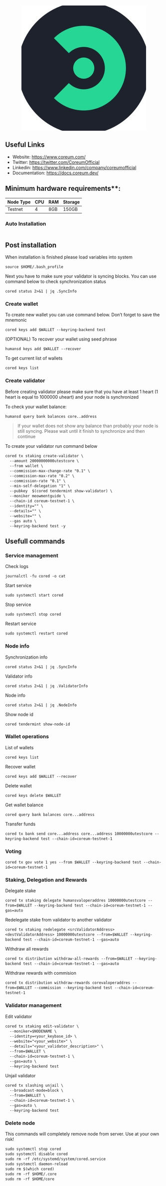 <p align="center">
  <img height="400" height="400" src="https://raw.githubusercontent.com/meowment/meowment/main/Logo/coreum.jpg">
</p>

## Useful Links
- Website: https://www.coreum.com/
- Twitter: https://twitter.com/CoreumOfficial
- Linkedin: https://www.linkedin.com/company/coreumofficial
- Documentation: https://docs.coreum.dev/

## Minimum hardware requirements**:

| Node Type |CPU | RAM  | Storage  | 
|-----------|----|------|----------|
| Testnet   |   4|  8GB | 150GB    |

### Auto Installation
```

```

## Post installation

When installation is finished please load variables into system
```
source $HOME/.bash_profile
```

Next you have to make sure your validator is syncing blocks. You can use command below to check synchronization status
```
cored status 2>&1 | jq .SyncInfo
```
### Create wallet
To create new wallet you can use command below. Don’t forget to save the mnemonic
```
cored keys add $WALLET --keyring-backend test
```

(OPTIONAL) To recover your wallet using seed phrase
```
humansd keys add $WALLET --recover
```

To get current list of wallets
```
cored keys list
```

### Create validator
Before creating validator please make sure that you have at least 1 heart (1 heart is equal to 1000000 uheart) and your node is synchronized

To check your wallet balance:
```
humansd query bank balances core..address
```
> If your wallet does not show any balance than probably your node is still syncing. Please wait until it finish to synchronize and then continue 

To create your validator run command below
```
cored tx staking create-validator \
  --amount 20000000000utestcore \
  --from wallet \
  --commission-max-change-rate "0.1" \
  --commission-max-rate "0.2" \
  --commission-rate "0.1" \
  --min-self-delegation "1" \
  --pubkey  $(cored tendermint show-validator) \
  --moniker meowmentguide \
  --chain-id coreum-testnet-1 \
  --identity="" \
  --details="" \
  --website="" \
  --gas auto \
  --keyring-backend test -y
```

## Usefull commands
### Service management
Check logs
```
journalctl -fu cored -o cat
```

Start service
```
sudo systemctl start cored
```

Stop service
```
sudo systemctl stop cored
```

Restart service
```
sudo systemctl restart cored
```

### Node info
Synchronization info
```
cored status 2>&1 | jq .SyncInfo
```

Validator info
```
cored status 2>&1 | jq .ValidatorInfo
```

Node info
```
cored status 2>&1 | jq .NodeInfo
```

Show node id
```
cored tendermint show-node-id
```

### Wallet operations
List of wallets
```
cored keys list
```

Recover wallet
```
cored keys add $WALLET --recover
```

Delete wallet
```
cored keys delete $WALLET
```

Get wallet balance
```
cored query bank balances core...address
```

Transfer funds
```
cored tx bank send core...address core...address 10000000utestcore --keyring-backend test --chain-id=coreum-testnet-1
```

### Voting
```
cored tx gov vote 1 yes --from $WALLET --keyring-backend test --chain-id=coreum-testnet-1
```

### Staking, Delegation and Rewards
Delegate stake
```
cored tx staking delegate humansvaloperaddres 10000000utestcore --from=$WALLET --keyring-backend test --chain-id=coreum-testnet-1 --gas=auto
```

Redelegate stake from validator to another validator
```
cored tx staking redelegate <srcValidatorAddress> <destValidatorAddress> 10000000utestcore --from=$WALLET --keyring-backend test --chain-id=coreum-testnet-1 --gas=auto
```

Withdraw all rewards
```
cored tx distribution withdraw-all-rewards --from=$WALLET --keyring-backend test --chain-id=coreum-testnet-1 --gas=auto
```

Withdraw rewards with commision
```
cored tx distribution withdraw-rewards corevaloperaddres --from=$WALLET --commission --keyring-backend test --chain-id=coreum-testnet-1
```

### Validator management
Edit validator
```
cored tx staking edit-validator \
  --moniker=$NODENAME \
  --identity=<your_keybase_id> \
  --website="<your_website>" \
  --details="<your_validator_description>" \
  --from=$WALLET \
  --chain-id=coreum-testnet-1 \
  --gas=auto \
  --keyring-backend test
```

Unjail validator
```
cored tx slashing unjail \
  --broadcast-mode=block \
  --from=$WALLET \
  --chain-id=coreum-testnet-1 \
  --gas=auto \
  --keyring-backend test
```

### Delete node
This commands will completely remove node from server. Use at your own risk!

```
sudo systemctl stop cored
sudo systemctl disable cored
sudo rm -rf /etc/systemd/system/cored.service
sudo systemctl daemon-reload
sudo rm $(which cored)
sudo rm -rf $HOME/.core
sudo rm -rf $HOME/core
```
